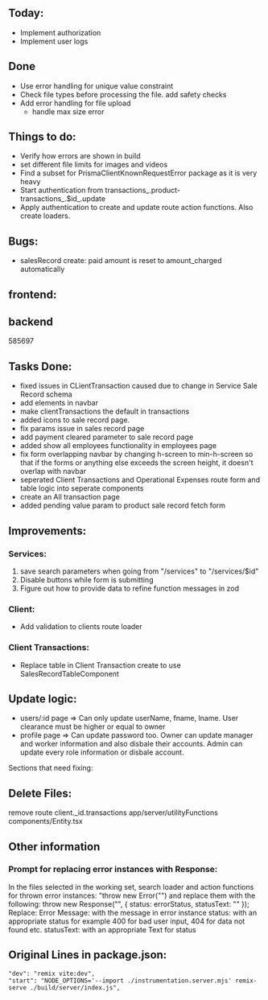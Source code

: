 ## Today:
- Implement authorization
- Implement user logs


## Done
- Use error handling for unique value constraint
- Check file types before processing the file. add safety checks
- Add error handling for file upload
  - handle max size error

## Things to do:

- Verify how errors are shown in build
 - set different file limits for images and videos
- Find a subset for PrismaClientKnownRequestError package as it is very heavy
- Start authentication from transactions_.product-transactions_.$id_.update
- Apply authentication to create and update route action functions. Also create loaders.
## Bugs:

- salesRecord create: paid amount is reset to amount_charged automatically

## frontend:

## backend
585697
## Tasks Done:

- fixed issues in CLientTransaction caused due to change in Service Sale Record schema
- add elements in navbar
- make clientTransactions the default in transactions
- added icons to sale record page.
- fix params issue in sales record page
- add payment cleared parameter to sale record page
- added show all employees functionality in employees page
- fix form overlapping navbar by changing h-screen to min-h-screen so that if the forms or anything else exceeds the screen height, it doesn't overlap with navbar
- seperated Client Transactions and Operational Expenses route form and table logic into seperate components
- create an All transaction page
- added pending value param to product sale record fetch form

## Improvements:

### Services:

1. save search parameters when going from "/services" to "/services/$id"
2. Disable buttons while form is submitting
3. Figure out how to provide data to refine function messages in zod

### Client:

- Add validation to clients route loader

### Client Transactions:

- Replace table in Client Transaction create to use SalesRecordTableComponent

## Update logic:

- users/:id page => Can only update userName, fname, lname. User clearance must be higher or equal to owner
- profile page => Can update password too.
  Owner can update manager and worker information and also disbale their accounts.
  Admin can update every role information or disbale account.

Sections that need fixing:

## Delete Files:

remove route client.\_id.transactions
app/server/utilityFunctions
components/Entity.tsx

## Other information

### Prompt for replacing error instances with Response:

In the files selected in the working set, search loader and action functions for thrown error instances: "throw new Error("<Error Message>") and replace them with the following:
throw new Response("<Error Message>", {
status: errorStatus,
statusText: "<statusText>"
});
Replace:
Error Message: with the message in error instance
status: with an appropriate status for example 400 for bad user input, 404 for data not found etc.
statusText: with an appropriate Text for status

## Original Lines in package.json:

    "dev": "remix vite:dev",
    "start": "NODE_OPTIONS='--import ./instrumentation.server.mjs' remix-serve ./build/server/index.js",




